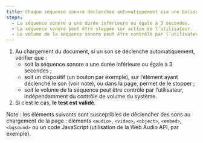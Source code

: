 ```yaml
---
title: Chaque séquence sonore déclenchée automatiquement via une balise `<object>`, `<video>`, `<audio>`, `<embed>`, `<bgsound>` ou un code JavaScript vérifie-t-elle une de ces conditions ?
steps:
  - La séquence sonore a une durée inférieure ou égale à 3 secondes.
  - La séquence sonore peut être stoppée sur action de l’utilisateur.
  - Le volume de la séquence sonore peut être contrôlé par l’utilisateur indépendamment du contrôle de volume du système.
---
```


1. Au chargement du document, si un son se déclenche automatiquement, vérifier que :
   - soit la séquence sonore a une durée inférieure ou égale à 3 secondes ;
   - soit un dispositif (un bouton par exemple), sur l’élément ayant déclenché le son (voir note), ou dans la page, permet de le stopper ;
   - soit le volume de la séquence peut être contrôlé par l’utilisateur, indépendamment du contrôle de volume du système.
2. Si c’est le cas, **le test est validé**.

Note : les éléments suivants sont susceptibles de déclencher des sons au chargement de la page : éléments `<audio>`, `<video>`, `<object>`, `<embed>`, `<bgsound>` ou un code JavaScript (utilisation de la Web Audio API, par exemple).
